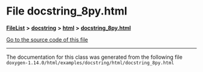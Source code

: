 

# File docstring\_8py.html



[**FileList**](files.md) **>** [**docstring**](dir_f54b3f89d2a276b23290ebd19e4625d6.md) **>** [**html**](dir_9a46af881e597caebb0f0e50a21edf6b.md) **>** [**docstring\_8py.html**](docstring__8py_8html.md)

[Go to the source code of this file](docstring__8py_8html_source.md)





































































------------------------------
The documentation for this class was generated from the following file `doxygen-1.14.0/html/examples/docstring/html/docstring_8py.html`

